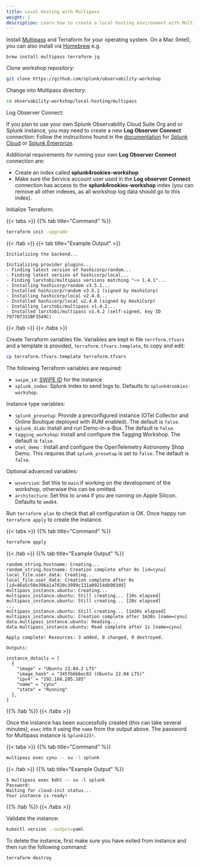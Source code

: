 ```yaml
---
title: Local Hosting with Multipass
weight: 1
description: Learn how to create a local hosting environment with Multipass - Windows/Linux/Mac(Intel)
---
```


Install [Multipass](https://multipass.run/) and Terraform for your operating system. On a Mac (Intel), you can also install via [Homebrew](https://brew.sh/) e.g.

```text
brew install multipass terraform jq
```

Clone workshop repository:

```bash
git clone https://github.com/splunk/observability-workshop
```

Change into Multipass directory:

```bash
cd observability-workshop/local-hosting/multipass
```

Log Observer Connect:

If you plan to use your own Splunk Observability Cloud Suite Org and or Splunk instance, you may need to create a new **Log Observer Connect** connection:
Follow the instructions found in the [documentation](https://docs.splunk.com/observability/en/logs/lo-connect-landing.html) for [Splunk Cloud](https://docs.splunk.com/observability/en/logs/scp.html#logs-scp) or [Splunk Enterprize](https://docs.splunk.com/observability/en/logs/set-up-logconnect.html).

Additional requirements for running your own **Log Observer Connect** connection are:

- Create an index called **splunk4rookies-workshop**
- Make sure the Service account user used in the **Log observer Connect** connection has access to the **splunk4rookies-workshop** index (you can remove all other indexes, as all workshop log data should go to this index).

Initialize Terraform:

{{< tabs >}}
{{% tab title="Command" %}}

```bash
terraform init -upgrade
```

{{< /tab >}}
{{< tab title="Example Output" >}}

```text
Initializing the backend...

Initializing provider plugins...
- Finding latest version of hashicorp/random...
- Finding latest version of hashicorp/local...
- Finding larstobi/multipass versions matching "~> 1.4.1"...
- Installing hashicorp/random v3.5.1...
- Installed hashicorp/random v3.5.1 (signed by HashiCorp)
- Installing hashicorp/local v2.4.0...
- Installed hashicorp/local v2.4.0 (signed by HashiCorp)
- Installing larstobi/multipass v1.4.2...
- Installed larstobi/multipass v1.4.2 (self-signed, key ID 797707331BF3549C)
```

{{< /tab >}}
{{< /tabs >}}

Create Terraform variables file. Variables are kept in file `terrform.tfvars` and a template is provided, `terraform.tfvars.template`, to copy and edit:

```bash
cp terraform.tfvars.template terraform.tfvars
```

The following Terraform variables are required:

- `swipe_id`: [SWiPE ID](https://swipe.splunk.com/) for the instance
- `splunk_index`: Splunk Index to send logs to. Defaults to `splunk4rookies-workshop`.

Instance type variables:

- `splunk_presetup`: Provide a preconfigured instance (OTel Collector and Online Boutique deployed with RUM enabled). The default is `false`.
- `splunk_diab`: Install and run Demo-in-a-Box. The default is `false`.
- `tagging_workshop`: Install and configure the Tagging Workshop. The default is `false`.
- `otel_demo` : Install and configure the OpenTelemetry Astronomy Shop Demo. This requires that `splunk_presetup` is set to `false`. The default is `false`.

Optional advanced variables:

- `wsversion`: Set this to `main` if working on the development of the workshop, otherwise this can be omitted.
- `architecture`: Set this to `arm64` if you are running on Apple Silicon. Defaults to `amd64`.

Run `terraform plan` to check that all configuration is OK. Once happy run `terraform apply` to create the instance.

{{< tabs >}}
{{% tab title="Command" %}}

```bash
terraform apply
```

{{< /tab >}}
{{% tab title="Example Output" %}}

``` text
random_string.hostname: Creating...
random_string.hostname: Creation complete after 0s [id=cynu]
local_file.user_data: Creating...
local_file.user_data: Creation complete after 0s [id=46a5c50e396a1a7820c3999c131a09214db903dd]
multipass_instance.ubuntu: Creating...
multipass_instance.ubuntu: Still creating... [10s elapsed]
multipass_instance.ubuntu: Still creating... [20s elapsed]
...
multipass_instance.ubuntu: Still creating... [1m30s elapsed]
multipass_instance.ubuntu: Creation complete after 1m38s [name=cynu]
data.multipass_instance.ubuntu: Reading...
data.multipass_instance.ubuntu: Read complete after 1s [name=cynu]

Apply complete! Resources: 3 added, 0 changed, 0 destroyed.

Outputs:

instance_details = [
  {
    "image" = "Ubuntu 22.04.2 LTS"
    "image_hash" = "345fbbb6ec82 (Ubuntu 22.04 LTS)"
    "ipv4" = "192.168.205.185"
    "name" = "cynu"
    "state" = "Running"
  },
]
```

{{% /tab %}}
{{< /tabs >}}

Once the instance has been successfully created (this can take several minutes), `exec` into it using the `name` from the output above. The password for Multipass instance is `Splunk123!`.

{{< tabs >}}
{{% tab title="Command" %}}

```bash
multipass exec cynu -- su -l splunk
```

{{< /tab >}}
{{% tab title="Example Output" %}}

```text
$ multipass exec kdhl -- su -l splunk
Password:
Waiting for cloud-init status...
Your instance is ready!
```

{{% /tab %}}
{{< /tabs >}}

Validate the instance:

```bash
kubectl version --output=yaml
```

To delete the instance, first make sure you have exited from instance and then run the following command:

```bash
terraform destroy
```
